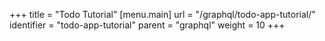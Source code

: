 +++
title = "Todo Tutorial"
[menu.main]
  url = "/graphql/todo-app-tutorial/"
  identifier = "todo-app-tutorial"
  parent = "graphql"
  weight = 10
+++